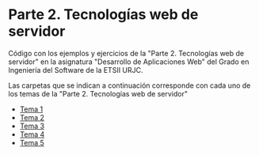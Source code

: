# Parte 2. Tecnologías web de servidor

Código con los ejemplos y ejercicios de la "Parte 2. Tecnologías web de servidor" en la asignatura "Desarrollo de Aplicaciones Web" del Grado en Ingeniería del Software de la ETSII URJC.

Las carpetas que se indican a continuación corresponde con cada uno de los temas de la "Parte 2. Tecnologías web de servidor"

* [Tema 1](tema_1)
* [Tema 2](tema_2)
* [Tema 3](tema_3)
* [Tema 4](tema_4)
* [Tema 5](tema_5)